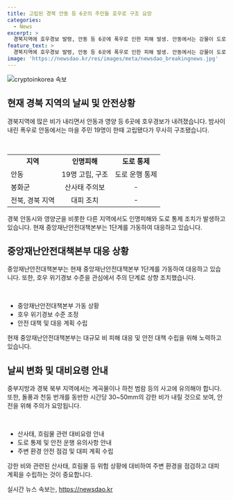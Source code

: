 ```yaml
---
title: 고립된 경북 안동 등 6곳의 주민들 호우로 구조 요망
categories:
  - News
excerpt: >
  경북지역에 호우경보 발령, 안동 등 6곳에 폭우로 인한 피해 발생. 안동에서는 강물이 도로를 범람해 19명이 고립됐으나 소방당국에 의해 구조됨. 남후면, 와룡면, 용상동, 영양군에서도 구조작업 진행 중. 중앙재난안전대책본부 1단계 가동, 호우 위기경보 수준을 관심에서 주의 단계로 상향 조정. 중부지방과 경북 북부에 시간당 10~30mm 비 예상, 산사태 위험이 있는 지역에서는 146세대 228명이 대피 중. 전북과 경북에서는 돌풍, 천둥 번개를 동반한 강한 비로 계곡물이나 하천 범람 사고에 유의 요망.
feature_text: >
  경북지역에 호우경보 발령, 안동 등 6곳에 폭우로 인한 피해 발생. 안동에서는 강물이 도로를 범람해 19명이 고립됐으나 소방당국에 의해 구조됨. 남후면, 와룡면, 용상동, 영양군에서도 구조작업 진행 중. 중앙재난안전대책본부 1단계 가동, 호우 위기경보 수준을 관심에서 주의 단계로 상향 조정. 중부지방과 경북 북부에 시간당 10~30mm 비 예상, 산사태 위험이 있는 지역에서는 146세대 228명이 대피 중. 전북과 경북에서는 돌풍, 천둥 번개를 동반한 강한 비로 계곡물이나 하천 범람 사고에 유의 요망.
image: 'https://newsdao.kr/res/images/meta/newsdao_breakingnews.jpg'
---
```


<p><img src="https://newsdao.kr/res/images/meta/newsdao_breakingnews.jpg" alt="cryptoinkorea 속보" /></p>

<h2 data-ke-size="size26">현재 경북 지역의 날씨 및 안전상황</h2>

<p data-ke-size="size16">경북지역에 많은 비가 내리면서 안동과 영양 등 6곳에 호우경보가 내려졌습니다. 밤사이 내린 폭우로 안동에서는 마을 주민 19명이 한때 고립됐다가 무사히 구조됐습니다.</p>

<p data-ke-size="size16">&nbsp;</p>

<table>
    <tbody>
        <tr>
            <td style="text-align: center; height: 17px;"><b>지역</b></td>
            <td style="text-align: center; height: 17px;"><b>인명피해</b></td>
            <td style="text-align: center; height: 17px;"><b>도로 통제</b></td>
        </tr>
        <tr>
            <td style="text-align: left;">안동</td>
            <td style="text-align: center;">19명 고립, 구조</td>
            <td style="text-align: center;">도로 운행 통제</td>
        </tr>
        <tr>
            <td style="text-align: left;">봉화군</td>
            <td style="text-align: center;">산사태 주의보</td>
            <td style="text-align: center;">-</td>
        </tr>
        <tr>
            <td style="text-align: left;">전북, 경북 지역</td>
            <td style="text-align: center;">대피 조치</td>
            <td style="text-align: center;">-</td>
        </tr>
    </tbody>
</table>

<p data-ke-size="size16">경북 안동시와 영양군을 비롯한 다른 지역에서도 인명피해와 도로 통제 조치가 발생하고 있습니다. 현재 중앙재난안전대책본부는 1단계를 가동하여 대응하고 있습니다.</p>

<h2 data-ke-size="size26">중앙재난안전대책본부 대응 상황</h2>

<p data-ke-size="size16">중앙재난안전대책본부는 현재 중앙재난안전대책본부 1단계를 가동하여 대응하고 있습니다. 또한, 호우 위기경보 수준을 관심에서 주의 단계로 상향 조치했습니다.</p>

<p data-ke-size="size16">&nbsp;</p>

<ul>
    <li>중앙재난안전대책본부 가동 상황</li>
    <li>호우 위기경보 수준 조정</li>
    <li>안전 대책 및 대응 계획 수립</li>
</ul>

<p data-ke-size="size16">현재 중앙재난안전대책본부는 대규모 비 피해 대응 및 안전 대책 수립을 위해 노력하고 있습니다.</p>

<h2 data-ke-size="size26">날씨 변화 및 대비요령 안내</h2>

<p data-ke-size="size16">중부지방과 경북 북부 지역에서는 계곡물이나 하천 범람 등의 사고에 유의해야 합니다. 또한, 돌풍과 천둥 번개를 동반한 시간당 30~50mm의 강한 비가 내릴 것으로 보여, 안전을 위해 주의가 요망됩니다.</p>

<p data-ke-size="size16">&nbsp;</p>

<ul>
    <li>산사태, 흐림물 관련 대비요령 안내</li>
    <li>도로 통제 및 안전 운행 유의사항 안내</li>
    <li>주변 환경 안전 점검 및 대피 계획 수립</li>
</ul>

<p data-ke-size="size16">강한 비와 관련된 산사태, 흐림물 등 위험 상황에 대비하여 주변 환경을 점검하고 대피 계획을 수립하는 것이 중요합니다.</p>
실시간 뉴스 속보는, <a href="https://newsdao.kr" rel="dofollow">https://newsdao.kr</a>


